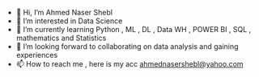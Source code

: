 - 👋 Hi, I’m Ahmed Naser Shebl
- 👀 I’m interested in Data Science 
- 🌱 I’m currently learning Python , ML , DL , Data WH , POWER BI , SQL , mathematics and Statistics    
- 💞️ I’m  looking forward to collaborating on data analysis and gaining experiences
- 📫 How to reach me , here is my acc ahmednasershebl@yahoo.com

<!---
AhmedShebl21/AhmedShebl21 is a ✨ special ✨ repository because its `README.md` (this file) appears on your GitHub profile.
You can click the Preview link to take a look at your changes.
--->
